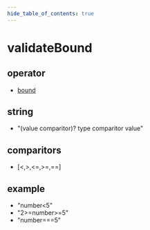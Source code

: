 ```yaml
---
hide_table_of_contents: true
---
```


# validateBound

## operator

-   [bound](./validatebound.md)

## string

-   "(value comparitor)? type comparitor value"

## comparitors

-   [&lt;,&gt;,&lt;=,&gt;=,==]

## example

-   "number&lt;5" <br/>
-   "2&gt;=number&gt;=5" <br/>
-   "number===5" <br/>
